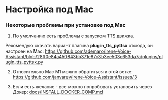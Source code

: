 # Настройка под Mac

### Некоторые проблемы при установке под Mac

1. По умолчанию есть проблемы с запуском TTS движка.

Рекомендую скачать вариант плагина **plugin_tts_pyttsx** отсюда, он настроен на Mac:
https://github.com/ademaro/Irene-Voice-Assistant/blob/28ff0e84a450843bb371e87c3b3ee503c653da7a/plugins/plugin_tts_pyttsx.py

2. Относительно Mac M1 можно обратиться к этой ветке:
https://github.com/janvarev/Irene-Voice-Assistant/issues/3

3. Если есть желание - все можно попробовать установить через Докер:
[docs/INSTALL_DOCKER_COMP.md](/docs/INSTALL_DOCKER_COMP.md)